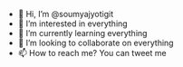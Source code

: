 - 👋 Hi, I’m @soumyajyotigit
- 👀 I’m interested in everything 
- 🌱 I’m currently learning everything 
- 💞️ I’m looking to collaborate on everything 
- 📫 How to reach me? You can tweet me

<!---
soumyajyotigit/soumyajyotigit is a ✨ special ✨ repository because its `README.md` (this file) appears on your GitHub profile.
You can click the Preview link to take a look at your changes.
--->
